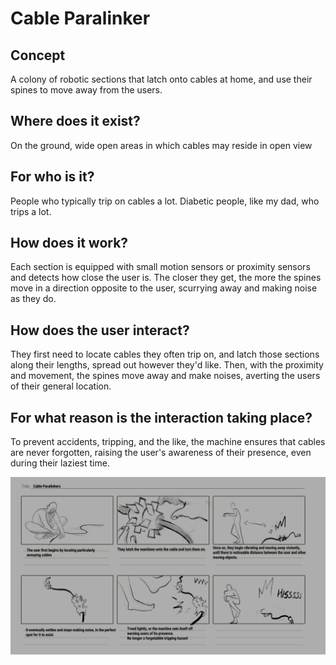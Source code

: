 
# Cable Paralinker
## Concept
A colony of robotic sections that latch onto cables at home, and use their spines to move away from the users.

## Where does it exist? 
On the ground, wide open areas in which cables may reside in open view

## For who is it?
People who typically trip on cables a lot. Diabetic people, like my dad, who trips a lot.

## How does it work?
Each section is equipped with small motion sensors or proximity sensors and detects how close the user is. The closer they get, the more the spines move in a direction opposite to the user, scurrying away and making noise as they do. 

## How does the user interact? 
They first need to locate cables they often trip on, and latch those sections along their lengths, spread out however they'd like. Then, with the proximity and movement, the spines move away and make noises, averting the users of their general location. 

## For what reason is the interaction taking place?
To prevent accidents, tripping, and the like, the machine ensures that cables are never forgotten, raising the user's awareness of their presence, even during their laziest time. 

![Cable Paralinkers](img/Cable%20paralinkers.png)